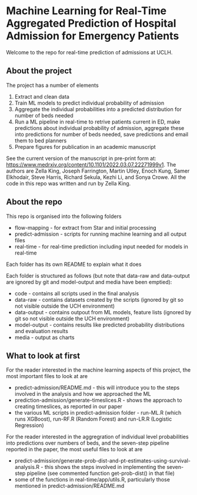 # Machine Learning for Real-Time Aggregated Prediction of Hospital Admission for Emergency Patients

Welcome to the repo for real-time prediction of admissions at UCLH. 

## About the project

The project has a number of elements 

1. Extract and clean data 
2. Train ML models to predict individual probability of admission
3. Aggregate the individual probabilities into a predicted distribution for number of beds needed
4. Run a ML pipeline in real-time to retrive patients current in ED, make predictions about individual probability of admission, aggregate these into predictions for number of beds needed, save predictions and email them to bed planners
5. Prepare figures for publication in an academic manuscript

See the current version of the manuscript in pre-print form at: https://www.medrxiv.org/content/10.1101/2022.03.07.22271999v1. The authors are  Zella King, Joseph Farrington,  Martin Utley, Enoch Kung, Samer Elkhodair,  Steve Harris, Richard Sekula,  Kezhi Li,  and Sonya Crowe. All the code in this repo was written and run by Zella King.

## About the repo

This repo is organised into the following folders

* flow-mapping - for extract from Star and initial processing
* predict-admission - scripts for running machine learning and all output files
* real-time - for real-time prediction including input needed for models in real-time

Each folder has its own README to explain what it does

Each folder is structured as follows (but note that data-raw and data-output are ignored by git and model-output and media have been emptied):
* code - contains all scripts used in the final analysis
* data-raw - contains datasets created by the scripts (ignored by git so not visible outside the UCH environment)
* data-output - contains outpout from ML models, feature lists (ignored by git so not visible outside the UCH environment)
* model-output - contains results like predicted probability distributions and evaluation results
* media - output as charts

## What to look at first

For the reader interested in the machine learning aspects of this project, the most important files to look at are 
* predict-admission/README.md - this will introduce you to the steps involved in the analysis and how we approached the ML
* prediction-admission/generate-timeslices.R - shows the approach to creating timeslices, as reported in our paper 
* the various ML scripts in predict-admission folder - run-ML.R (which runs XGBoost), run-RF.R (Random Forest) and run-LR.R (Logistic Regression)

For the reader interested in the aggregration of individual level probabilities into predictions over numbers of beds, and the seven-step pipeline reported in the paper, the most useful files to look at are
* predict-admission/generate-prob-dist-and-pt-estimates-using-survival-analysis.R - this shows the steps involved in implementing the seven-step pipeline (see commented function get-prob-dist() in that file)
* some of the functions in real-time/app/utils.R, particularly those mentioned in predict-admission/README.md